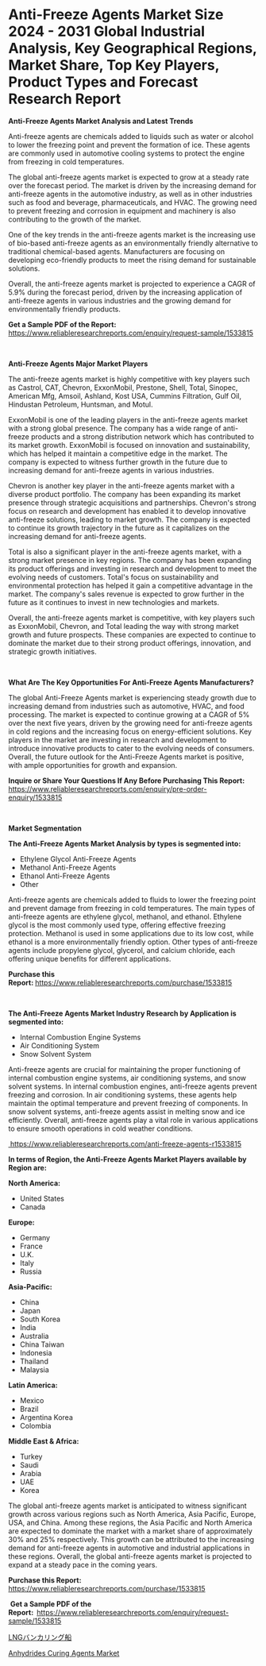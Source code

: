 <p><h1>Anti-Freeze Agents Market Size 2024 - 2031 Global Industrial Analysis, Key Geographical Regions, Market Share, Top Key Players, Product Types and Forecast Research Report</h1></p><p><strong>Anti-Freeze Agents Market Analysis and Latest Trends</strong></p>
<p><p>Anti-freeze agents are chemicals added to liquids such as water or alcohol to lower the freezing point and prevent the formation of ice. These agents are commonly used in automotive cooling systems to protect the engine from freezing in cold temperatures.</p><p>The global anti-freeze agents market is expected to grow at a steady rate over the forecast period. The market is driven by the increasing demand for anti-freeze agents in the automotive industry, as well as in other industries such as food and beverage, pharmaceuticals, and HVAC. The growing need to prevent freezing and corrosion in equipment and machinery is also contributing to the growth of the market.</p><p>One of the key trends in the anti-freeze agents market is the increasing use of bio-based anti-freeze agents as an environmentally friendly alternative to traditional chemical-based agents. Manufacturers are focusing on developing eco-friendly products to meet the rising demand for sustainable solutions.</p><p>Overall, the anti-freeze agents market is projected to experience a CAGR of 5.9% during the forecast period, driven by the increasing application of anti-freeze agents in various industries and the growing demand for environmentally friendly products.</p></p>
<p><strong>Get a Sample PDF of the Report:&nbsp;</strong> <a href="https://www.reliableresearchreports.com/enquiry/request-sample/1533815">https://www.reliableresearchreports.com/enquiry/request-sample/1533815</a></p>
<p>&nbsp;</p>
<p><strong>Anti-Freeze Agents Major Market Players</strong></p>
<p><p>The anti-freeze agents market is highly competitive with key players such as Castrol, CAT, Chevron, ExxonMobil, Prestone, Shell, Total, Sinopec, American Mfg, Amsoil, Ashland, Kost USA, Cummins Filtration, Gulf Oil, Hindustan Petroleum, Huntsman, and Motul. </p><p>ExxonMobil is one of the leading players in the anti-freeze agents market with a strong global presence. The company has a wide range of anti-freeze products and a strong distribution network which has contributed to its market growth. ExxonMobil is focused on innovation and sustainability, which has helped it maintain a competitive edge in the market. The company is expected to witness further growth in the future due to increasing demand for anti-freeze agents in various industries.</p><p>Chevron is another key player in the anti-freeze agents market with a diverse product portfolio. The company has been expanding its market presence through strategic acquisitions and partnerships. Chevron's strong focus on research and development has enabled it to develop innovative anti-freeze solutions, leading to market growth. The company is expected to continue its growth trajectory in the future as it capitalizes on the increasing demand for anti-freeze agents.</p><p>Total is also a significant player in the anti-freeze agents market, with a strong market presence in key regions. The company has been expanding its product offerings and investing in research and development to meet the evolving needs of customers. Total's focus on sustainability and environmental protection has helped it gain a competitive advantage in the market. The company's sales revenue is expected to grow further in the future as it continues to invest in new technologies and markets.</p><p>Overall, the anti-freeze agents market is competitive, with key players such as ExxonMobil, Chevron, and Total leading the way with strong market growth and future prospects. These companies are expected to continue to dominate the market due to their strong product offerings, innovation, and strategic growth initiatives.</p></p>
<p>&nbsp;</p>
<p><strong>What Are The Key Opportunities For Anti-Freeze Agents Manufacturers?</strong></p>
<p><p>The global Anti-Freeze Agents market is experiencing steady growth due to increasing demand from industries such as automotive, HVAC, and food processing. The market is expected to continue growing at a CAGR of 5% over the next five years, driven by the growing need for anti-freeze agents in cold regions and the increasing focus on energy-efficient solutions. Key players in the market are investing in research and development to introduce innovative products to cater to the evolving needs of consumers. Overall, the future outlook for the Anti-Freeze Agents market is positive, with ample opportunities for growth and expansion.</p></p>
<p><strong>Inquire or Share Your Questions If Any Before Purchasing This Report:</strong> <a href="https://www.reliableresearchreports.com/enquiry/pre-order-enquiry/1533815">https://www.reliableresearchreports.com/enquiry/pre-order-enquiry/1533815</a></p>
<p>&nbsp;</p>
<p><strong>Market Segmentation</strong></p>
<p><strong>The Anti-Freeze Agents Market Analysis by types is segmented into:</strong></p>
<p><ul><li>Ethylene Glycol Anti-Freeze Agents</li><li>Methanol Anti-Freeze Agents</li><li>Ethanol Anti-Freeze Agents</li><li>Other</li></ul></p>
<p><p>Anti-freeze agents are chemicals added to fluids to lower the freezing point and prevent damage from freezing in cold temperatures. The main types of anti-freeze agents are ethylene glycol, methanol, and ethanol. Ethylene glycol is the most commonly used type, offering effective freezing protection. Methanol is used in some applications due to its low cost, while ethanol is a more environmentally friendly option. Other types of anti-freeze agents include propylene glycol, glycerol, and calcium chloride, each offering unique benefits for different applications.</p></p>
<p><strong>Purchase this Report:&nbsp;</strong><a href="https://www.reliableresearchreports.com/purchase/1533815">https://www.reliableresearchreports.com/purchase/1533815</a></p>
<p>&nbsp;</p>
<p><strong>The Anti-Freeze Agents Market Industry Research by Application is segmented into:</strong></p>
<p><ul><li>Internal Combustion Engine Systems</li><li>Air Conditioning System</li><li>Snow Solvent System</li></ul></p>
<p><p>Anti-freeze agents are crucial for maintaining the proper functioning of internal combustion engine systems, air conditioning systems, and snow solvent systems. In internal combustion engines, anti-freeze agents prevent freezing and corrosion. In air conditioning systems, these agents help maintain the optimal temperature and prevent freezing of components. In snow solvent systems, anti-freeze agents assist in melting snow and ice efficiently. Overall, anti-freeze agents play a vital role in various applications to ensure smooth operations in cold weather conditions.</p></p>
<p><a href="https://www.reliableresearchreports.com/anti-freeze-agents-r1533815">&nbsp;https://www.reliableresearchreports.com/anti-freeze-agents-r1533815</a></p>
<p><strong>In terms of Region, the Anti-Freeze Agents Market Players available by Region are:</strong></p>
<p>
    <p> <strong> North America: </strong>
        <ul>
            <li>United States</li>
            <li>Canada</li>
        </ul>
        </p> 
    <p> <strong> Europe: </strong>
        <ul>
            <li>Germany</li>
            <li>France</li>
            <li>U.K.</li>
            <li>Italy</li>
            <li>Russia</li>
        </ul>
        </p> 
    <p> <strong> Asia-Pacific: </strong>
        <ul>
            <li>China</li>
            <li>Japan</li>
            <li>South Korea</li>
            <li>India</li>
            <li>Australia</li>
            <li>China Taiwan</li>
            <li>Indonesia</li>
            <li>Thailand</li>
            <li>Malaysia</li>
        </ul>
        </p> 
    <p> <strong> Latin America: </strong>
        <ul>
            <li>Mexico</li>
            <li>Brazil</li>
            <li>Argentina Korea</li>
            <li>Colombia</li>
        </ul>
        </p> 
    <p> <strong> Middle East & Africa: </strong>
        <ul>
            <li>Turkey</li>
            <li>Saudi</li>
            <li>Arabia</li>
            <li>UAE</li>
            <li>Korea</li>
        </ul>
    </p>
    </p>
<p><p>The global anti-freeze agents market is anticipated to witness significant growth across various regions such as North America, Asia Pacific, Europe, USA, and China. Among these regions, the Asia Pacific and North America are expected to dominate the market with a market share of approximately 30% and 25% respectively. This growth can be attributed to the increasing demand for anti-freeze agents in automotive and industrial applications in these regions. Overall, the global anti-freeze agents market is projected to expand at a steady pace in the coming years.</p></p>
<p><strong>Purchase this Report: </strong><a href="https://www.reliableresearchreports.com/purchase/1533815">https://www.reliableresearchreports.com/purchase/1533815</a></p>
<p>&nbsp;<strong>Get a Sample PDF of the Report:&nbsp;&nbsp;</strong><a href="https://www.reliableresearchreports.com/enquiry/request-sample/1533815">https://www.reliableresearchreports.com/enquiry/request-sample/1533815</a></p>
<p><strong></strong></p>
<p><p><a href="https://github.com/laurenreichert/Market-Research-Report-List-2/blob/main/9268788136772.md">LNGバンカリング船</a></p><p><a href="https://github.com/dx0328/Market-Research-Report-List-3/blob/main/anhydrides-curing-agents-market.md">Anhydrides Curing Agents Market</a></p></p>
